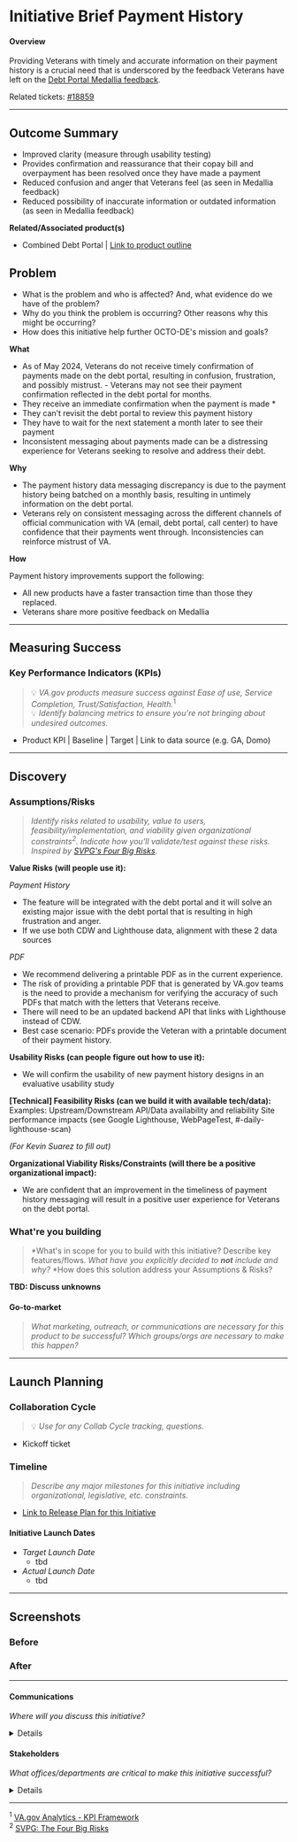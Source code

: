 # Initiative Brief Payment History
#### Overview

Providing Veterans with timely and accurate information on their payment history is a crucial need that is underscored by the feedback Veterans have left on the <a href="https://github.com/department-of-veterans-affairs/va.gov-team/tree/master/products/combined_fsr/research/medallia_reports">Debt Portal Medallia feedback</a>.

Related tickets: 
<a href="https://app.zenhub.com/workspaces/vsa---debt-607736a6c8b7e2001084e3ab/issues/gh/department-of-veterans-affairs/va.gov-team/18859">#18859</a>

 
---

## Outcome Summary
- Improved clarity (measure through usability testing)
- Provides confirmation and reassurance that their copay bill and overpayment has been resolved once they have made a payment 
- Reduced confusion and anger that Veterans feel (as seen in Medallia feedback)
- Reduced possibility of inaccurate information or outdated information (as seen in Medallia feedback)


**Related/Associated product(s)**
- Combined Debt Portal  | <a href="https://github.com/department-of-veterans-affairs/va.gov-team/blob/master/products/combined_va_debt_portal/product_outline.md">Link to product outline</a>

## Problem
- What is the problem and who is affected? And, what evidence do we have of the problem?
- Why do you think the problem is occurring? Other reasons why this might be occurring?
- How does this initiative help further OCTO-DE's mission and goals?

**What**

- As of May 2024, Veterans do not receive timely confirmation of payments made on the debt portal, resulting in confusion, frustration, and possibly mistrust. - Veterans may not see their payment confirmation reflected in the debt portal for months. 
- They receive an immediate confirmation when the payment is made * 
- They can’t revisit the debt portal to review this payment history
- They have to wait for the next statement a month later to see their payment
- Inconsistent messaging about payments made can be a distressing experience for Veterans seeking to resolve and address their debt.
  
**Why**

- The payment history data messaging discrepancy is due to the payment history being batched on a monthly basis, resulting in untimely information on the debt portal. 
- Veterans rely on consistent messaging across the different channels of official communication with VA (email, debt portal, call center) to have confidence that their payments went through. Inconsistencies can reinforce mistrust of VA. 

**How**

Payment history improvements support the following: 
- All new products have a faster transaction time than those they replaced.
- Veterans share more positive feedback on Medallia

<!--
## Desired User Outcomes
- *Why would a user want to use this?*
- *With this problem solved, what should users be able to do/achieve that they couldn't before?*

## Undesired User Outcomes
## Desired Business Outcomes

- *Why would your business want this to exist?*
- *With this problem solved, what should your business be able to do/achieve that they couldn't before?*

## Undesired Business Outcomes
-->

---
## Measuring Success

### Key Performance Indicators (KPIs)
> 💡 *VA.gov products measure success against Ease of use, Service Completion, Trust/Satisfaction, Health.*<sup>1</sup>\
> 💡 *Identify balancing metrics to ensure you're not bringing about undesired outcomes.*

- Product KPI | Baseline | Target | Link to data source (e.g. GA, Domo)

---

## Discovery
### Assumptions/Risks
> *Identify risks related to usability, value to users, feasibility/implementation, and viability given organizational constraints<sup>2</sup>. 
> Indicate how you'll validate/test against these risks. Inspired by [SVPG's Four Big Risks](https://www.svpg.com/four-big-risks/).*

**Value Risks (will people use it):**

*Payment History*
- The feature will be integrated with the debt portal and it will solve an existing major issue with the debt portal that is resulting in high frustration and anger. 
- If we use both CDW and Lighthouse data, alignment with these 2 data sources
 
*PDF*
- We recommend delivering a printable PDF as in the current experience. 
- The risk of providing a printable PDF that is generated by VA.gov teams is the need to provide a mechanism for verifying the accuracy of such PDFs that match with the letters that Veterans receive.
- There will need to be an updated backend API that links with Lighthouse instead of CDW.
- Best case scenario: PDFs provide the Veteran with a printable document of their payment history.

**Usability Risks (can people figure out how to use it):**
- We will confirm the usability of new payment history designs in an evaluative usability study

**[Technical] Feasibility Risks (can we build it with available tech/data):**
Examples:
Upstream/Downstream API/Data availability and reliability
Site performance impacts (see Google Lighthouse, WebPageTest, #-daily-lighthouse-scan)

*(For Kevin Suarez to fill out)*

**Organizational Viability Risks/Constraints (will there be a positive organizational impact):**

- We are confident that an improvement in the timeliness of payment history messaging will result in a positive user experience for Veterans on the debt portal. 

### What're you building
> *What's in scope for you to build with this initiative? Describe key features/flows. 
> *What have you explicitly decided to **not** include and why?*
> *How does this solution address your Assumptions & Risks?

 **TBD: Discuss unknowns**

#### Go-to-market 
> *What marketing, outreach, or communications are necessary for this product to be successful? Which groups/orgs are necessary to make this happen?*

--- 

## Launch Planning
### Collaboration Cycle
> 💡 *Use for any Collab Cycle tracking, questions.*

- Kickoff ticket

### Timeline 
> *Describe any major milestones for this initiative including organizational, legislative, etc. constraints.*

* [Link to Release Plan for this Initiative](https://github.com/department-of-veterans-affairs/va.gov-team/blob/master/platform/product-management/release-plan-template.md)

#### Initiative Launch Dates
- *Target Launch Date*
  - tbd
- *Actual Launch Date* 
  - tbd

---
   
## Screenshots

### Before

### After

---

#### Communications
*Where will you discuss this initiative?*

<details>

- Team Name: 
- GitHub Label(s): 
- Slack channel: 
- Product POCs:

</details>


#### Stakeholders
*What offices/departments are critical to make this initiative successful?*

<details>
  
- Office/Department:
- Contact(s): 
 
</details>

---
<sup>1</sup> [VA.gov Analytics - KPI Framework](https://github.com/department-of-veterans-affairs/va.gov-team/blob/master/platform/analytics/Analytics%20Playbook/va-gov-platform-analytics-kpi-framework.pdf)\
<sup>2</sup> [SVPG: The Four Big Risks](https://svpg.com/four-big-risks/)
